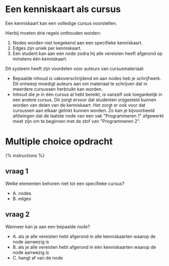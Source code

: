 # Een kenniskaart als cursus

Een kenniskaart kan een volledige cursus voorstellen.

Hierbij moeten drie regels onthouden worden:

1. Nodes worden niet toegekend aan een specifieke kenniskaart.
2. Edges zijn uniek per kenniskaart.
3. Een student kan aan een node zodra hij alle vereisten heeft afgerond op minstens één kenniskaart.

Dit systeem heeft zijn voordelen voor auteurs van cursusmateriaal:

* Bepaalde inhoud is vakoverschrijdend en aan nodes heb je schrijfwerk. Dit ontwerp moedigt auteurs aan om materiaal te schrijven dat in meerdere cursussen herbruikt kan worden.
* Inhoud die je in één cursus al hebt bereikt, is vanzelf ook toegankelijk in een andere cursus. Dit zorgt ervoor dat studenten vrijgesteld kunnen worden van delen van de kenniskaart. Het zorgt er ook voor dat cursussen aan elkaar gelinkt kunnen worden. Zo kan je bijvoorbeeld afdwingen dat de laatste node van een vak "Programmeren 1" afgewerkt moet zijn om te beginnen met de stof van "Programmeren 2".

# Multiple choice opdracht
{% instructions %}

## vraag 1

Welke elementen behoren niet tot een specifieke cursus?

* A. nodes
* B. edges

## vraag 2

Wanneer kan je aan een bepaalde node?

* A. als je alle vereisten hebt afgerond in alle kenniskaarten waarop de node aanwezig is
* B. als je alle vereisten hebt afgerond in één kenniskaarten waarop de node aanwezig is
* C. hangt af van de node
